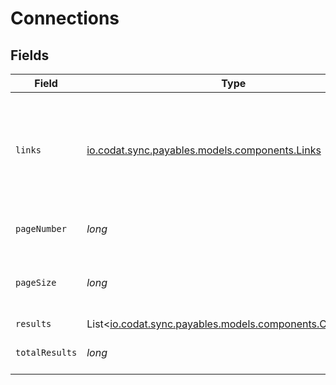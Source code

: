 # Connections


## Fields

| Field                                                                                              | Type                                                                                               | Required                                                                                           | Description                                                                                        | Example                                                                                            |
| -------------------------------------------------------------------------------------------------- | -------------------------------------------------------------------------------------------------- | -------------------------------------------------------------------------------------------------- | -------------------------------------------------------------------------------------------------- | -------------------------------------------------------------------------------------------------- |
| `links`                                                                                            | [io.codat.sync.payables.models.components.Links](../../models/components/Links.md)                 | :heavy_check_mark:                                                                                 | N/A                                                                                                | {<br/>"self": {<br/>"href": "/companies"<br/>},<br/>"current": {<br/>"href": "/companies?page=1\u0026pageSize=10"<br/>}<br/>} |
| `pageNumber`                                                                                       | *long*                                                                                             | :heavy_check_mark:                                                                                 | Current page number.                                                                               |                                                                                                    |
| `pageSize`                                                                                         | *long*                                                                                             | :heavy_check_mark:                                                                                 | Number of items to return in results array.                                                        |                                                                                                    |
| `results`                                                                                          | List<[io.codat.sync.payables.models.components.Connection](../../models/components/Connection.md)> | :heavy_minus_sign:                                                                                 | N/A                                                                                                |                                                                                                    |
| `totalResults`                                                                                     | *long*                                                                                             | :heavy_check_mark:                                                                                 | Total number of items.                                                                             |                                                                                                    |